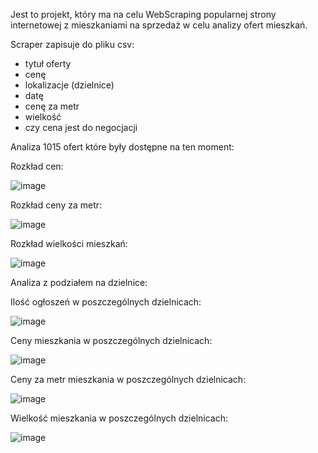 Jest to projekt, który ma na celu WebScraping popularnej strony internetowej z mieszkaniami na sprzedaż w celu analizy ofert mieszkań.

Scraper zapisuje do pliku csv: 
- tytuł oferty
- cenę
- lokalizacje (dzielnice)
- datę
- cenę za metr
- wielkość
- czy cena jest do negocjacji
  
Analiza 1015 ofert które były dostępne na ten moment:

Rozkład cen:

![image](https://github.com/Pawel-Uhma/PythonWebScraper/assets/90453612/df1330a3-ac9b-4806-9208-fec43e9a9749)

Rozkład ceny za metr:

![image](https://github.com/Pawel-Uhma/PythonWebScraper/assets/90453612/b1b6b8bb-4ee6-488e-823b-a40829470c22)

Rozkład wielkości mieszkań:

![image](https://github.com/Pawel-Uhma/PythonWebScraper/assets/90453612/cf16260d-47c7-4fde-a098-a3862fc4b472)


Analiza z podziałem na dzielnice:

Ilość ogłoszeń w poszczególnych dzielnicach:

![image](https://github.com/Pawel-Uhma/PythonWebScraper/assets/90453612/0e356d90-6416-4a48-b0ff-e2e3ad589bc8)

Ceny mieszkania w poszczególnych dzielnicach:

![image](https://github.com/Pawel-Uhma/PythonWebScraper/assets/90453612/e1c54490-4f7b-46c5-8db2-2dbad5c82842)

Ceny za metr mieszkania w poszczególnych dzielnicach:

![image](https://github.com/Pawel-Uhma/PythonWebScraper/assets/90453612/a672b760-d8b4-4910-890f-dd1cc2ee327d)

Wielkość mieszkania w poszczególnych dzielnicach:

![image](https://github.com/Pawel-Uhma/PythonWebScraper/assets/90453612/8a05b224-8cfd-447f-88f2-535d056453b5)






